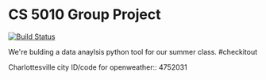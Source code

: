 # CS 5010 Group Project 
[![Build Status](https://travis-ci.org/Marcus-Rosti/CS_5010_Project.svg)](https://travis-ci.org/Marcus-Rosti/CS_5010_Project)

We're bulding a data anaylsis python tool for our summer class. #checkitout

Charlottesville city ID/code for openweather:: 4752031
